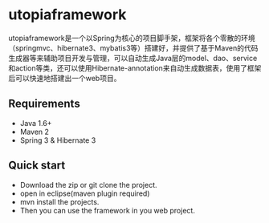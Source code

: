 utopiaframework
===============

utopiaframework是一个以Spring为核心的项目脚手架，框架将各个零散的环境（springmvc、hibernate3、mybatis3等）搭建好，并提供了基于Maven的代码生成器等来辅助项目开发与管理，可以自动生成Java层的model、dao、service和action等类，还可以使用Hibernate-annotation来自动生成数据表，使用了框架后可以快速地搭建出一个web项目。

Requirements
------------

* Java 1.6+
* Maven 2
* Spring 3 & Hibernate 3

Quick start
-----------

* Download the zip or git clone the project.
* open in eclipse(maven plugin required)
* mvn install the projects.
* Then you can use the framework in you web project.
